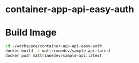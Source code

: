 # container-app-api-easy-auth

# Build Image

```bash
cd ~/workspace/container-app-api-easy-auth
docker build -t mattrinnedev/sample-api:latest
docker push mattrinnedev/sample-api:latest
```
